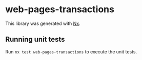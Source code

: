 # web-pages-transactions

This library was generated with [Nx](https://nx.dev).

## Running unit tests

Run `nx test web-pages-transactions` to execute the unit tests.
